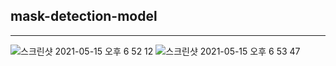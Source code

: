 ## mask-detection-model


---

![스크린샷 2021-05-15 오후 6 52 12](https://user-images.githubusercontent.com/72444675/118356217-1c156300-b5af-11eb-9a20-07ad1c4adc02.png)   ![스크린샷 2021-05-15 오후 6 53 47](https://user-images.githubusercontent.com/72444675/118356219-1e77bd00-b5af-11eb-9745-e4925eb35c28.png)



